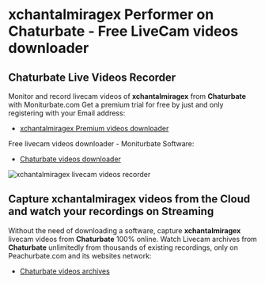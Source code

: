 # xchantalmiragex Performer on Chaturbate - Free LiveCam videos downloader

## Chaturbate Live Videos Recorder

Monitor and record livecam videos of **xchantalmiragex** from **Chaturbate** with Moniturbate.com
Get a premium trial for free by just and only registering with your Email address:
* [xchantalmiragex Premium videos downloader](https://moniturbate.com/request-demo-licence-key.html)

Free livecam videos downloader - Moniturbate Software:
* [Chaturbate videos downloader](https://moniturbate.com/moniturbate-download-software.html)

![xchantalmiragex livecam videos recorder](https://peachurnet.com/templates/moniturbate-software.png)


## Capture xchantalmiragex videos from the Cloud and watch your recordings on Streaming

Without the need of downloading a software, capture **xchantalmiragex** livecam videos from **Chaturbate** 100% online.
Watch Livecam archives from **Chaturbate** unlimitedly from thousands of existing recordings, only on Peachurbate.com and its websites network:
* [Chaturbate videos archives](https://peachurnet.com/)